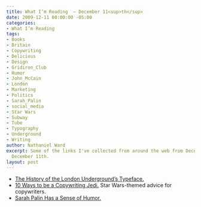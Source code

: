 ```yaml
---
title: What I’m Reading  — December 11<sup>th</sup>
date: 2009-12-11 00:00:00 -05:00
categories:
- What I’m Reading
tags:
- Books
- Britain
- Copywriting
- Delicious
- Design
- Gridiron_Club
- Humor
- John_McCain
- London
- Marketing
- Politics
- Sarah_Palin
- social_media
- Star Wars
- Subway
- Tube
- Typography
- Underground
- Writing
author: Nathaniel Ward
excerpt: Some of the links I've collected from around the web from December 7th to
  December 11th.
layout: post
---
```


  * [The History of the London Underground’s Typeface.][1] 
  * [10 Ways to be a Copywriting Jedi.][2] Star Wars-themed advice for copywriters.
  * [Sarah Palin Has a Sense of Humor.][3]

 [1]: http://londonreconnections.blogspot.com/2009/09/typeface-for-underground.html
 [2]: http://www.copyblogger.com/jedi-direct-response/?utm_source=feedburner&utm_medium=feed&utm_campaign=Feed%3A+Copyblogger+%28Copyblogger%29
 [3]: http://www.tothepointnews.com/content/view/3888/87